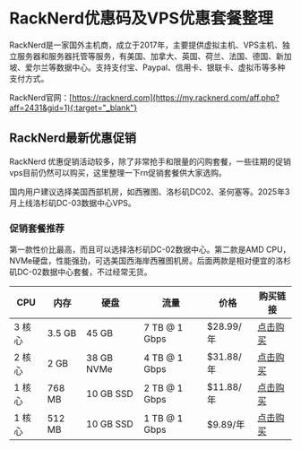 # RackNerd优惠码及VPS优惠套餐整理

RackNerd是一家国外主机商，成立于2017年，主要提供虚拟主机、VPS主机、独立服务器和服务器托管等服务，有美国、加拿大、英国、荷兰、法国、德国、新加坡、爱尔兰等数据中心。支持支付宝、Paypal、信用卡、银联卡、虚拟币等多种支付方式。

RackNerd官网：[https://racknerd.com](https://my.racknerd.com/aff.php?aff=2431&gid=1){:target="_blank"}

## RackNerd最新优惠促销

RackNerd 优惠促销活动较多，除了非常抢手和限量的闪购套餐，一些往期的促销vps目前仍然可以购买，这里整理一下rn促销套餐供大家选购。

国内用户建议选择美国西部机房，如西雅图、洛杉矶DC02、圣何塞等。2025年3月上线洛杉矶DC-03数据中心VPS。

### 促销套餐推荐

第一款性价比最高，而且可以选择洛杉矶DC-02数据中心。第二款是AMD CPU，NVMe硬盘，性能强劲，可选美国西海岸西雅图机房。后面两款是相对便宜的洛杉矶DC-02数据中心套餐，不过经常无货。

<table>
	<thead>
		<tr>
			<th>CPU</th>
			<th>内存</th>
			<th>硬盘</th>
			<th>流量</th>
			<th>价格</th>
			<th>购买链接</th>
		</tr>
	</thead>
	<tbody>
		<tr>
			<td>3 核心</td>
			<td>3.5 GB</td>
			<td>45 GB</td>
			<td>7 TB @ 1 Gbps</td>
			<td>$28.99/年</td>
			<td>
				<a href="https://my.racknerd.com/aff.php?aff=2431&pid=136" target="_blank" rel="noreferrer noopener nofollow">点击购买</a>
			</td>
		</tr>
		<tr>
			<td>2 核心</td>
			<td>2 GB</td>
			<td>38 GB NVMe</td>
			<td>4 TB @ 1 Gbps</td>
			<td>$31.88/年</td>
			<td>
				<a href="https://my.racknerd.com/aff.php?aff=2431&pid=524" target="_blank" rel="noreferrer noopener nofollow">点击购买</a>
			</td>
		</tr>
		<tr>
			<td>1 核心</td>
			<td>768 MB</td>
			<td>10 GB SSD</td>
			<td>2 TB @ 1 Gbps</td>
			<td>$11.88/年</td>
			<td>
				<a href="https://my.racknerd.com/aff.php?aff=2431&pid=679" target="_blank" rel="noreferrer noopener nofollow">点击购买</a>
			</td>
		</tr>
		<tr>
			<td>1 核心</td>
			<td>512 MB</td>
			<td>10 GB SSD</td>
			<td>1 TB @ 1 Gbps</td>
			<td>$9.89/年</td>
			<td>
				<a href="https://my.racknerd.com/aff.php?aff=2431&pid=620" target="_blank" rel="noreferrer noopener nofollow">点击购买</a>
			</td>
		</tr>
	</tbody>
</table>

